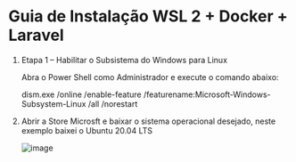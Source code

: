 # Guia de Instalação WSL 2 + Docker + Laravel

 1. Etapa 1 – Habilitar o Subsistema do Windows para Linux
 
    Abra o Power Shell como Administrador e execute o comando abaixo:
    
    dism.exe /online /enable-feature /featurename:Microsoft-Windows-Subsystem-Linux /all /norestart
    
 2. Abrir a Store Microsft e baixar o sistema operacional desejado, neste exemplo baixei o Ubuntu 20.04 LTS

    ![image](https://user-images.githubusercontent.com/14336962/114484803-3db2b180-9be1-11eb-9661-3d3c83a9b89c.png)


